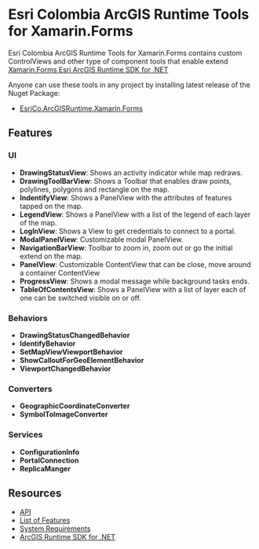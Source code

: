 # Esri Colombia ArcGIS Runtime Tools for Xamarin.Forms
Esri Colombia ArcGIS Runtime Tools for Xamarin.Forms contains custom ControlViews and other type of component tools that enable extend 
[Xamarin.Forms Esri ArcGIS Runtime SDK for .NET](https://developers.arcgis.com/net/latest/forms/guide/guide-home.htm)

Anyone can use these tools in any project by installing latest release of the Nuget Package:
- [EsriCo.ArcGISRuntime.Xamarin.Forms](https://www.nuget.org/packages/EsriCo.ArcGISRuntime.Xamarin.Forms)

## Features
### UI 
- **DrawingStatusView**: Shows an activity indicator while map redraws.
- **DrawingToolBarView**: Shows a Toolbar that enables draw points, polylines, polygons and rectangle on the map.
- **IndentifyView**: Shows a PanelView with the attributes of features tapped on the map.
- **LegendView**: Shows a PanelView with a list of the legend of each layer of the map.
- **LogInView**: Shows a View to get credentials to connect to a portal.
- **ModalPanelView**: Customizable modal PanelView.
- **NavigationBarView**: Toolbar to zoom in, zoom out or go the initial extend on the map.
- **PanelView**: Customizable ContentView that can be close, move around a container ContentView
- **ProgressView**: Shows a modal message while background tasks ends.
- **TableOfContentsView**: Shows a PanelView with a list of layer each of one can be switched visible on or off.
### Behaviors
- **DrawingStatusChangedBehavior**
- **IdentifyBehavior**
- **SetMapViewViewportBehavior**
- **ShowCalloutForGeoElementBehavior**
- **ViewportChangedBehavior**
### Converters
- **GeographicCoordinateConverter**
- **SymbolToImageConverter**
### Services
- **ConfigurationInfo**
- **PortalConnection**
- **ReplicaManger**

## Resources
- [API](api/EsriCo.ArcGISRuntime.Xamarin.Forms.yml)
- [List of Features](features.md)
- [System Requirements](https://esri.github.io/arcgis-toolkit-dotnet/requirements.html)
- [ArcGIS Runtime SDK for .NET](https://developers.arcgis.com/net/latest/)
